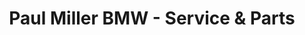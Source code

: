 ---
title: "Paul Miller BMW - Service & Parts"
url: /wayne/paul-miller-bmw-service-and-parts/
shop: car repair
---